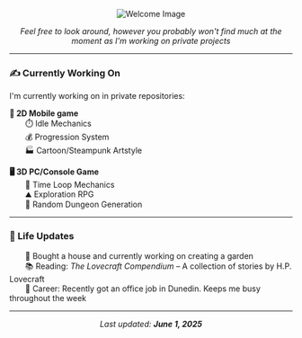 <!-- GitHub Profile README -->

<!-- Header Image Section -->
<p align="center">
  <img src="https://github.com/user-attachments/assets/6159fec8-b3e0-43cb-9229-0b922dbdd069" alt="Welcome Image" style="max-width: 100%; height: auto;">
</p>

<p align="center">
  <i>Feel free to look around, however you probably won't find much at the moment as I'm working on private projects</i>
</p>

---

<!-- Status Update -->
### ✍️ Currently Working On
I'm currently working on in private repositories:

**📱 2D Mobile game**  
  ⏱️ Idle Mechanics  
  💰 Progression System  
  🏭 Cartoon/Steampunk Artstyle  

**🖥️ 3D PC/Console Game**  
  🌌 Time Loop Mechanics  
  ⛰️ Exploration RPG  
  🔎 Random Dungeon Generation  

---

<!-- Life Updates -->
### 🧑 Life Updates  
  🏡 Bought a house and currently working on creating a garden  
  📚 Reading: *The Lovecraft Compendium* – A collection of stories by H.P. Lovecraft  
  💼 Career: Recently got an office job in Dunedin. Keeps me busy throughout the week  

---

<!-- Last Updated -->
<p align="center">
  <i>Last updated: <strong>June 1, 2025</strong></i>
</p>
